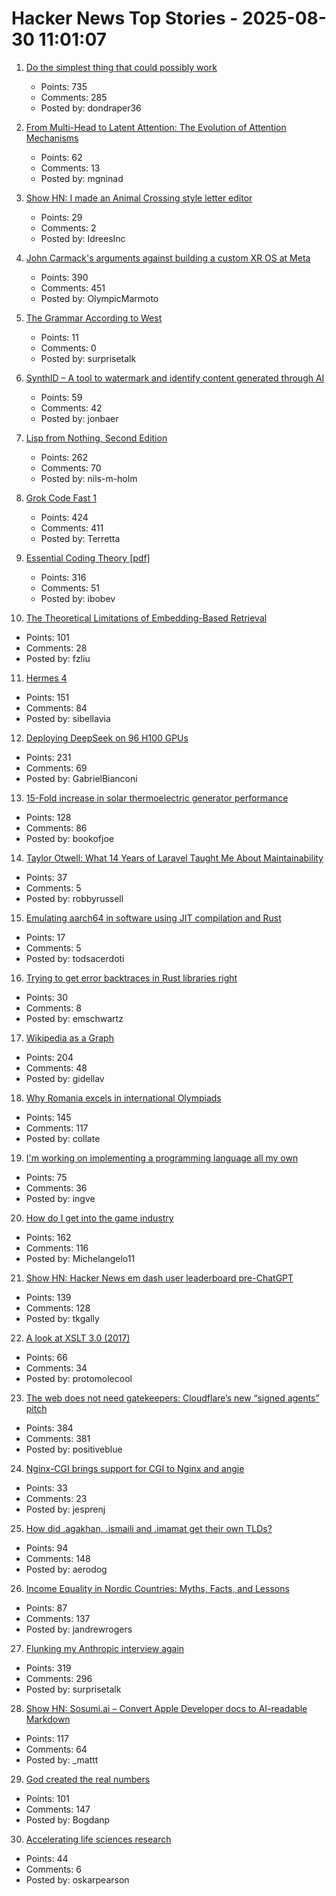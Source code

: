 # Hacker News Top Stories - 2025-08-30 11:01:07

1. [Do the simplest thing that could possibly work](https://www.seangoedecke.com/the-simplest-thing-that-could-possibly-work/)
   - Points: 735
   - Comments: 285
   - Posted by: dondraper36

2. [From Multi-Head to Latent Attention: The Evolution of Attention Mechanisms](https://vinithavn.medium.com/from-multi-head-to-latent-attention-the-evolution-of-attention-mechanisms-64e3c0505f24)
   - Points: 62
   - Comments: 13
   - Posted by: mgninad

3. [Show HN: I made an Animal Crossing style letter editor](https://acmail.idreesinc.com)
   - Points: 29
   - Comments: 2
   - Posted by: IdreesInc

4. [John Carmack's arguments against building a custom XR OS at Meta](https://twitter.com/ID_AA_Carmack/status/1961172409920491849)
   - Points: 390
   - Comments: 451
   - Posted by: OlympicMarmoto

5. [The Grammar According to West](https://dwest.web.illinois.edu/grammar.html)
   - Points: 11
   - Comments: 0
   - Posted by: surprisetalk

6. [SynthID – A tool to watermark and identify content generated through AI](https://deepmind.google/science/synthid/)
   - Points: 59
   - Comments: 42
   - Posted by: jonbaer

7. [Lisp from Nothing, Second Edition](http://t3x.org/lfn/index.html)
   - Points: 262
   - Comments: 70
   - Posted by: nils-m-holm

8. [Grok Code Fast 1](https://x.ai/news/grok-code-fast-1)
   - Points: 424
   - Comments: 411
   - Posted by: Terretta

9. [Essential Coding Theory [pdf]](https://cse.buffalo.edu/faculty/atri/courses/coding-theory/book/web-coding-book.pdf)
   - Points: 316
   - Comments: 51
   - Posted by: ibobev

10. [The Theoretical Limitations of Embedding-Based Retrieval](https://arxiv.org/abs/2508.21038)
   - Points: 101
   - Comments: 28
   - Posted by: fzliu

11. [Hermes 4](https://hermes4.nousresearch.com/)
   - Points: 151
   - Comments: 84
   - Posted by: sibellavia

12. [Deploying DeepSeek on 96 H100 GPUs](https://lmsys.org/blog/2025-05-05-large-scale-ep/)
   - Points: 231
   - Comments: 69
   - Posted by: GabrielBianconi

13. [15-Fold increase in solar thermoelectric generator performance](https://www.nature.com/articles/s41377-025-01916-9)
   - Points: 128
   - Comments: 86
   - Posted by: bookofjoe

14. [Taylor Otwell: What 14 Years of Laravel Taught Me About Maintainability](https://maintainable.fm/episodes/taylor-otwell-what-14-years-of-laravel-taught-me-about-maintainability)
   - Points: 37
   - Comments: 5
   - Posted by: robbyrussell

15. [Emulating aarch64 in software using JIT compilation and Rust](https://pitsidianak.is/blog/posts/2025-08-25_emulating_aarch64_in_software_using_JIT_compilation.html)
   - Points: 17
   - Comments: 5
   - Posted by: todsacerdoti

16. [Trying to get error backtraces in Rust libraries right](https://www.iroh.computer/blog/error-handling-in-iroh)
   - Points: 30
   - Comments: 8
   - Posted by: emschwartz

17. [Wikipedia as a Graph](https://wikigrapher.com/paths)
   - Points: 204
   - Comments: 48
   - Posted by: gidellav

18. [Why Romania excels in international Olympiads](https://www.palladiummag.com/2025/08/29/why-romania-excels-in-international-olympiads/)
   - Points: 145
   - Comments: 117
   - Posted by: collate

19. [I'm working on implementing a programming language all my own](https://eli.li/to-the-surprise-of-literally-no-one-im-working-on-implementing-a-programming-language-all-my-own)
   - Points: 75
   - Comments: 36
   - Posted by: ingve

20. [How do I get into the game industry](https://garry.net/posts/how-do-i-get-into-the-game-industry)
   - Points: 162
   - Comments: 116
   - Posted by: Michelangelo11

21. [Show HN: Hacker News em dash user leaderboard pre-ChatGPT](https://www.gally.net/miscellaneous/hn-em-dash-user-leaderboard.html)
   - Points: 139
   - Comments: 128
   - Posted by: tkgally

22. [A look at XSLT 3.0 (2017)](https://www.xml.com/articles/2017/02/14/why-you-should-be-using-xslt-30/)
   - Points: 66
   - Comments: 34
   - Posted by: protomolecool

23. [The web does not need gatekeepers: Cloudflare’s new “signed agents” pitch](https://positiveblue.substack.com/p/the-web-does-not-need-gatekeepers)
   - Points: 384
   - Comments: 381
   - Posted by: positiveblue

24. [Nginx-CGI brings support for CGI to Nginx and angie](https://github.com/pjincz/nginx-cgi)
   - Points: 33
   - Comments: 23
   - Posted by: jesprenj

25. [How did .agakhan, .ismaili and .imamat get their own TLDs?](https://data.iana.org/TLD/tlds-alpha-by-domain.txt)
   - Points: 94
   - Comments: 148
   - Posted by: aerodog

26. [Income Equality in Nordic Countries: Myths, Facts, and Lessons](https://www.aeaweb.org/articles?id=10.1257/jel.20251636)
   - Points: 87
   - Comments: 137
   - Posted by: jandrewrogers

27. [Flunking my Anthropic interview again](https://taylor.town/flunking-anthropic)
   - Points: 319
   - Comments: 296
   - Posted by: surprisetalk

28. [Show HN: Sosumi.ai – Convert Apple Developer docs to AI-readable Markdown](https://sosumi.ai/)
   - Points: 117
   - Comments: 64
   - Posted by: _mattt

29. [God created the real numbers](https://www.ethanheilman.com/x/34/index.html)
   - Points: 101
   - Comments: 147
   - Posted by: Bogdanp

30. [Accelerating life sciences research](https://openai.com/index/accelerating-life-sciences-research-with-retro-biosciences/)
   - Points: 44
   - Comments: 6
   - Posted by: oskarpearson

